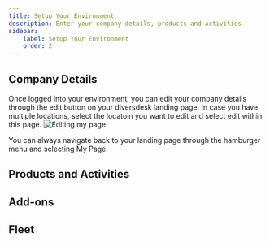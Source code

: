 ```yaml
---
title: Setup Your Environment
description: Enter your company details, products and activities
sidebar:
    label: Setup Your Environment
    order: 2
---
```


## Company Details
Once logged into your environment, you can edit your company details through the edit button on your diversdesk landing page. In case you have multiple locations, select the locatoin you want to edit and select edit within this page. 
![Editing my page](/images/edit_my_page_incl_planning.jpg)

You can always navigate back to your landing page through the hamburger menu and selecting My Page.



## Products and Activities

## Add-ons

## Fleet


